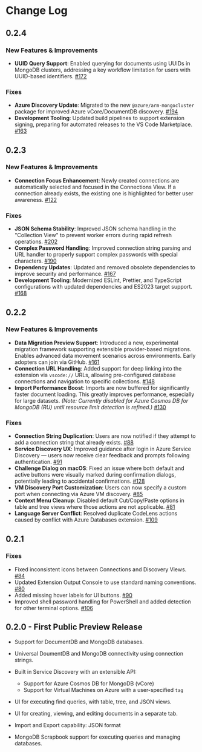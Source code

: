 # Change Log

## 0.2.4

### New Features & Improvements

- **UUID Query Support**: Enabled querying for documents using UUIDs in MongoDB clusters, addressing a key workflow limitation for users with UUID-based identifiers. [#172](https://github.com/microsoft/vscode-documentdb/issues/172)

### Fixes

- **Azure Discovery Update**: Migrated to the new `@azure/arm-mongocluster` package for improved Azure vCore/DocumentDB discovery. [#194](https://github.com/microsoft/vscode-documentdb/issues/194)
- **Development Tooling**: Updated build pipelines to support extension signing, preparing for automated releases to the VS Code Marketplace. [#163](https://github.com/microsoft/vscode-documentdb/issues/163)

## 0.2.3

### New Features & Improvements

- **Connection Focus Enhancement**: Newly created connections are automatically selected and focused in the Connections View. If a connection already exists, the existing one is highlighted for better user awareness. [#122](https://github.com/microsoft/vscode-documentdb/issues/122)

### Fixes

- **JSON Schema Stability**: Improved JSON schema handling in the "Collection View" to prevent worker errors during rapid refresh operations. [#202](https://github.com/microsoft/vscode-documentdb/pull/202)
- **Complex Password Handling**: Improved connection string parsing and URL handler to properly support complex passwords with special characters. [#190](https://github.com/microsoft/vscode-documentdb/issues/190)
- **Dependency Updates**: Updated and removed obsolete dependencies to improve security and performance. [#167](https://github.com/microsoft/vscode-documentdb/issues/167)
- **Development Tooling**: Modernized ESLint, Prettier, and TypeScript configurations with updated dependencies and ES2023 target support. [#168](https://github.com/microsoft/vscode-documentdb/issues/168)

## 0.2.2

### New Features & Improvements

- **Data Migration Preview Support**: Introduced a new, experimental migration framework supporting extensible provider-based migrations. Enables advanced data movement scenarios across environments. Early adopters can join via GitHub. [#161](https://github.com/microsoft/vscode-documentdb/pull/161)
- **Connection URL Handling**: Added support for deep linking into the extension via `vscode://` URLs, allowing pre-configured database connections and navigation to specific collections. [#148](https://github.com/microsoft/vscode-documentdb/issues/148)
- **Import Performance Boost**: Imports are now buffered for significantly faster document loading. This greatly improves performance, especially for large datasets. _(Note: Currently disabled for Azure Cosmos DB for MongoDB (RU) until resource limit detection is refined.)_ [#130](https://github.com/microsoft/vscode-documentdb/issues/130)

### Fixes

- **Connection String Duplication**: Users are now notified if they attempt to add a connection string that already exists. [#88](https://github.com/microsoft/vscode-documentdb/issues/88)
- **Service Discovery UX**: Improved guidance after login in Azure Service Discovery — users now receive clear feedback and prompts following authentication. [#91](https://github.com/microsoft/vscode-documentdb/issues/91)
- **Challenge Dialog on macOS**: Fixed an issue where both default and active buttons were visually marked during confirmation dialogs, potentially leading to accidental confirmations. [#128](https://github.com/microsoft/vscode-documentdb/issues/128)
- **VM Discovery Port Customization**: Users can now specify a custom port when connecting via Azure VM discovery. [#85](https://github.com/microsoft/vscode-documentdb/issues/85)
- **Context Menu Cleanup**: Disabled default Cut/Copy/Paste options in table and tree views where those actions are not applicable. [#81](https://github.com/microsoft/vscode-documentdb/issues/81)
- **Language Server Conflict**: Resolved duplicate CodeLens actions caused by conflict with Azure Databases extension. [#109](https://github.com/microsoft/vscode-documentdb/issues/109)

## 0.2.1

### Fixes

- Fixed inconsistent icons between Connections and Discovery Views. [#84](https://github.com/ms/vscode-documentdb/issues/84)
- Updated Extension Output Console to use standard naming conventions. [#80](https://github.com/ms/vscode-documentdb/issues/80)
- Added missing hover labels for UI buttons. [#90](https://github.com/ms/vscode-documentdb/issues/90)
- Improved shell password handling for PowerShell and added detection for other terminal options. [#106](https://github.com/ms/vscode-documentdb/issues/106)

## 0.2.0 - First Public Preview Release

- Support for DocumentDB and MongoDB databases.
- Universal DoumentDB and MongoDB connectivity using connection strings.
- Built in Service Discovery with an extensible API:
  - Support for Azure Cosmos DB for MongoDB (vCore)
  - Support for Virtual Machines on Azure with a user-specified `tag`

- UI for executing find queries, with table, tree, and JSON views.
- UI for creating, viewing, and editing documents in a separate tab.
- Import and Export capability: JSON format
- MongoDB Scrapbook support for executing queries and managing databases.
